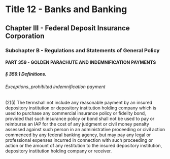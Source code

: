 
# Title 12 - Banks and Banking
## Chapter III - Federal Deposit Insurance Corporation
### Subchapter B - Regulations and Statements of General Policy
#### PART 359 - GOLDEN PARACHUTE AND INDEMNIFICATION PAYMENTS
##### § 359.1 Definitions.
###### Exceptions.,prohibited indemnification payment

(2)(i) The termshall not include any reasonable payment by an insured depository institution or depository institution holding company which is used to purchase any commercial insurance policy or fidelity bond, provided that such insurance policy or bond shall not be used to pay or reimburse an IAP for the cost of any judgment or civil money penalty assessed against such person in an administrative proceeding or civil action commenced by any federal banking agency, but may pay any legal or professional expenses incurred in connection with such proceeding or action or the amount of any restitution to the insured depository institution, depository institution holding company or receiver.
